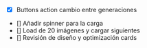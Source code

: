 - [X]    Buttons action cambio entre generaciones
- []    Añadir spinner para la carga
- []    Load de 20 imágenes y cargar siguientes
- []    Revisión de diseño y optimización cards